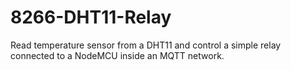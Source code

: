 # 8266-DHT11-Relay
Read temperature sensor from a DHT11 and control a simple relay connected to a NodeMCU inside an MQTT network.
